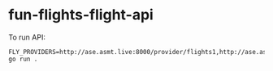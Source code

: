 # fun-flights-flight-api
To run API:
```
FLY_PROVIDERS=http://ase.asmt.live:8000/provider/flights1,http://ase.asmt.live:8000/provider/flights2 go run .
```